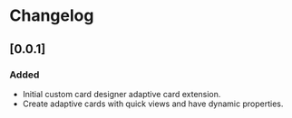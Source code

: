 # Changelog

## [0.0.1]

### Added

- Initial custom card designer adaptive card extension.
- Create adaptive cards with quick views and have dynamic properties.
